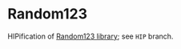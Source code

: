 # Random123
HIPification of [Random123 library](https://github.com/DEShawResearch/random123); see `HIP` branch.
